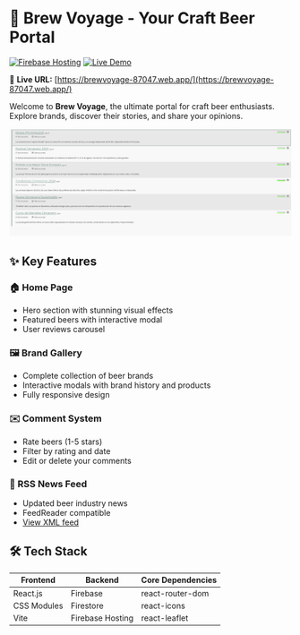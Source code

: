 # 🍻 Brew Voyage - Your Craft Beer Portal

[![Firebase Hosting](https://img.shields.io/badge/Firebase-Hosting-orange?logo=firebase)](https://brewvoyage-87047.web.app/)
[![Live Demo](https://img.shields.io/badge/Live_Demo-View_Project-brightgreen)](https://brewvoyage-87047.web.app/)

🔗 **Live URL:** [https://brewvoyage-87047.web.app/](https://brewvoyage-87047.web.app/)

Welcome to **Brew Voyage**, the ultimate portal for craft beer enthusiasts. Explore brands, discover their stories, and share your opinions.

![RSS Feed in FeedReader Screenshot](https://github.com/ElMasue/BrewVoyage/blob/third_delivery/rss-feedreader.png)  

## ✨ Key Features

### 🏠 Home Page
- Hero section with stunning visual effects
- Featured beers with interactive modal
- User reviews carousel

### 🖼️ Brand Gallery
- Complete collection of beer brands
- Interactive modals with brand history and products
- Fully responsive design

### ✉️ Comment System
- Rate beers (1-5 stars)
- Filter by rating and date
- Edit or delete your comments

### 📰 RSS News Feed
- Updated beer industry news
- FeedReader compatible
- [View XML feed](https://brewvoyage-87047.web.app/feed.xml)

## 🛠 Tech Stack

| Frontend           | Backend         | Core Dependencies          |
|--------------------|-----------------|----------------------------|
| React.js           | Firebase        | react-router-dom           |
| CSS Modules        | Firestore       | react-icons                |
| Vite               | Firebase Hosting| react-leaflet              |